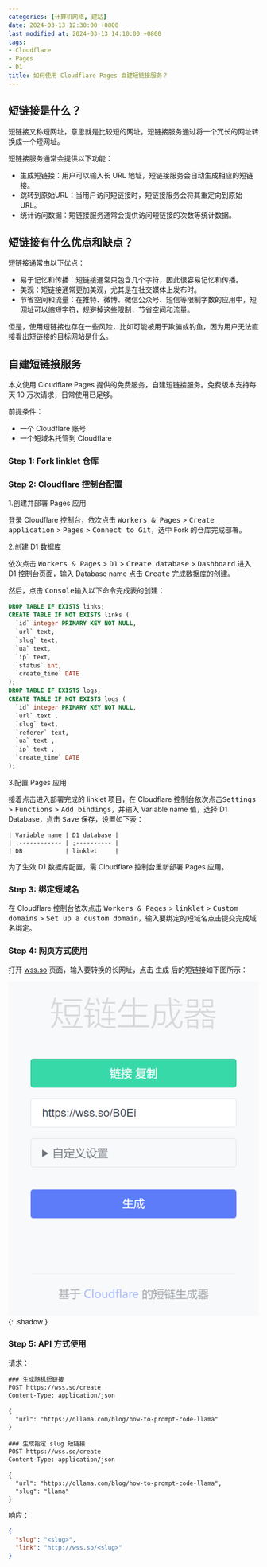 ```yaml
---
categories: [计算机网络, 建站]
date: 2024-03-13 12:30:00 +0800
last_modified_at: 2024-03-13 14:10:00 +0800
tags:
- Cloudflare
- Pages
- D1
title: 如何使用 Cloudflare Pages 自建短链接服务？
---
```


## 短链接是什么？

短链接又称短网址，意思就是比较短的网址。短链接服务通过将一个冗长的网址转换成一个短网址。

短链接服务通常会提供以下功能：

- 生成短链接：用户可以输入长 URL 地址，短链接服务会自动生成相应的短链接。
- 跳转到原始URL：当用户访问短链接时，短链接服务会将其重定向到原始URL。
- 统计访问数据：短链接服务通常会提供访问短链接的次数等统计数据。

## 短链接有什么优点和缺点？

短链接通常由以下优点：

- 易于记忆和传播：短链接通常只包含几个字符，因此很容易记忆和传播。
- 美观：短链接通常更加美观，尤其是在社交媒体上发布时。
- 节省空间和流量：在推特、微博、微信公众号、短信等限制字数的应用中，短网址可以缩短字符，规避掉这些限制，节省空间和流量。

但是，使用短链接也存在一些风险，比如可能被用于欺骗或钓鱼，因为用户无法直接看出短链接的目标网站是什么。

## 自建短链接服务

本文使用 Cloudflare Pages 提供的免费服务，自建短链接服务。免费版本支持每天 10 万次请求，日常使用已足够。

前提条件：

- 一个 Cloudflare 账号
- 一个短域名托管到 Cloudflare

### Step 1: Fork linklet 仓库

### Step 2: Cloudflare 控制台配置

1.创建并部署 Pages 应用

登录 Cloudflare 控制台，依次点击 <kbd>Workers & Pages</kbd> > <kbd>Create application</kbd> > <kbd>Pages</kbd> > <kbd>Connect to Git</kbd>，选中 Fork 的仓库完成部署。

2.创建 D1 数据库

依次点击 <kbd>Workers & Pages</kbd> > <kbd>D1</kbd> > <kbd>Create database</kbd> > <kbd>Dashboard</kbd> 进入 D1 控制台页面，输入 Database name 点击 <kbd>Create</kbd> 完成数据库的创建。

然后，点击 <kbd>Console</kbd>输入以下命令完成表的创建：

```sql
DROP TABLE IF EXISTS links;
CREATE TABLE IF NOT EXISTS links (
  `id` integer PRIMARY KEY NOT NULL,
  `url` text,
  `slug` text,
  `ua` text,
  `ip` text,
  `status` int,
  `create_time` DATE
);
DROP TABLE IF EXISTS logs;
CREATE TABLE IF NOT EXISTS logs (
  `id` integer PRIMARY KEY NOT NULL,
  `url` text ,
  `slug` text,
  `referer` text,
  `ua` text ,
  `ip` text ,
  `create_time` DATE
);
```

3.配置 Pages 应用

接着点击进入部署完成的 linklet 项目，在 Cloudflare 控制台依次点击<kbd>Settings</kbd> > <kbd>Functions</kbd> > <kbd>Add bindings</kbd>，并输入 Variable name 值，选择 D1 Database，点击 <kbd>Save</kbd> 保存，设置如下表：

    | Variable name | D1 database |
    | :------------ | :---------- |
    | DB            | linklet     |

为了生效 D1 数据库配置，需 Cloudflare 控制台重新部署 Pages 应用。

### Step 3: 绑定短域名

在 Cloudflare 控制台依次点击 <kbd>Workers & Pages</kbd> > <kbd>linklet</kbd> > <kbd>Custom domains</kbd> > <kbd>Set up a custom domain</kbd>，输入要绑定的短域名点击提交完成域名绑定。

### Step 4: 网页方式使用

打开 [wss.so](https://wss.so) 页面，输入要转换的长网址，点击 <kbd>生成</kbd> 后的短链接如下图所示：

![生成的短链接](/img/image-20240313140439336.png){: .shadow }

### Step 5: API 方式使用

请求：

```http
### 生成随机短链接
POST https://wss.so/create
Content-Type: application/json

{
  "url": "https://ollama.com/blog/how-to-prompt-code-llama"
}

### 生成指定 slug 短链接
POST https://wss.so/create
Content-Type: application/json

{
  "url": "https://ollama.com/blog/how-to-prompt-code-llama",
  "slug": "llama"
}
```

响应：

```json
{
  "slug": "<slug>",
  "link": "http://wss.so/<slug>"
}
```
